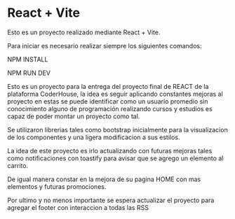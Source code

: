 # React + Vite

Esto es un proyecto realizado mediante React + Vite.

Para iniciar es necesario realizar siempre los siguientes comandos:

NPM INSTALL

NPM RUN DEV

Esto es un proyecto para la entrega del proyecto final de REACT de la plataforma CoderHouse, la idea es seguir aplicando constantes mejoras al proyecto en estas se puede identificar como un usuario promedio sin conocimiento alguno de programación realizando cursos y estudios es capaz de poder montar un proyecto como tal.

Se utilizaron librerias tales como bootstrap inicialmente para la visualizacion de los componentes y una ligera modificacion a sus estilos.

La idea de este proyecto es irlo actualizando con futuras mejoras tales como notificaciones con toastify para avisar que se agrego un elemento al carrito.

De igual manera constar en la mejora de su pagina HOME con mas elementos y futuras promociones.

Por ultimo y no menos importante se espera actualizar el proyecto para agregar el footer con interaccion a todas las RSS